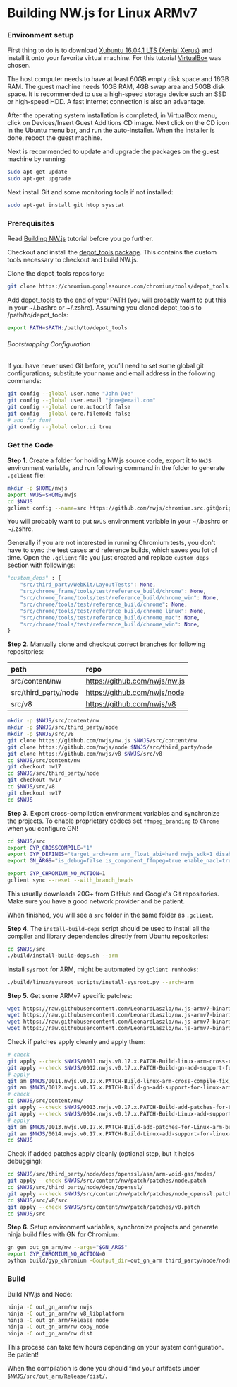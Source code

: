 # Building NW.js for Linux ARMv7

### Environment setup

First thing to do is to download [Xubuntu 16.04.1 LTS (Xenial Xerus)] and install it onto your favorite virtual machine. For this tutorial [VirtualBox] was chosen.

The host computer needs to have at least 60GB empty disk space and 16GB RAM. The guest machine needs 10GB RAM, 4GB swap area and 50GB disk space. It is recommended to use a high-speed storage device such an SSD or high-speed HDD. A fast internet connection is also an advantage.

After the operating system installation is completed, in VirtualBox menu, click on Devices/Insert Guest Additions CD image. Next click on the CD icon in the Ubuntu menu bar, and run the auto-installer. When the installer is done, reboot the guest machine.

Next is recommended to update and upgrade the packages on the guest machine by running:
```bash
sudo apt-get update
sudo apt-get upgrade
```

Next install Git and some monitoring tools if not installed:
```bash
sudo apt-get install git htop sysstat
```

### Prerequisites

Read [Building NW.js] tutorial before you go further.

Checkout and install the [depot_tools package]. This contains the custom tools necessary to checkout and build NW.js.

Clone the depot_tools repository:
```bash
git clone https://chromium.googlesource.com/chromium/tools/depot_tools.git
```

Add depot_tools to the end of your PATH (you will probably want to put this in your ~/.bashrc or ~/.zshrc). Assuming you cloned depot_tools to /path/to/depot_tools:
```bash
export PATH=$PATH:/path/to/depot_tools
```

###### Bootstrapping Configuration
If you have never used Git before, you’ll need to set some global git configurations; substitute your name and email address in the following commands:
```bash
git config --global user.name "John Doe"
git config --global user.email "jdoe@email.com"
git config --global core.autocrlf false
git config --global core.filemode false
# and for fun!
git config --global color.ui true
```

### Get the Code

**Step 1.** Create a folder for holding NW.js source code, export it to `NWJS` environment variable, and run following command in the folder to generate `.gclient` file:

```bash
mkdir -p $HOME/nwjs
export NWJS=$HOME/nwjs
cd $NWJS
gclient config --name=src https://github.com/nwjs/chromium.src.git@origin/nw17
```

You will probably want to put `NWJS` environment variable in your ~/.bashrc or ~/.zshrc.

Generally if you are not interested in running Chromium tests, you don't have to sync the test cases and reference builds, which saves you lot of time. Open the `.gclient` file you just created and replace `custom_deps` section with followings:

```python
"custom_deps" : {
    "src/third_party/WebKit/LayoutTests": None,
    "src/chrome_frame/tools/test/reference_build/chrome": None,
    "src/chrome_frame/tools/test/reference_build/chrome_win": None,
    "src/chrome/tools/test/reference_build/chrome": None,
    "src/chrome/tools/test/reference_build/chrome_linux": None,
    "src/chrome/tools/test/reference_build/chrome_mac": None,
    "src/chrome/tools/test/reference_build/chrome_win": None,
}
```

**Step 2.** Manually clone and checkout correct branches for following repositories:

| path | repo |
|:---- |:---- |
| src/content/nw | https://github.com/nwjs/nw.js |
| src/third_party/node | https://github.com/nwjs/node |
| src/v8 | https://github.com/nwjs/v8 |


```bash
mkdir -p $NWJS/src/content/nw
mkdir -p $NWJS/src/third_party/node
mkdir -p $NWJS/src/v8
git clone https://github.com/nwjs/nw.js $NWJS/src/content/nw
git clone https://github.com/nwjs/node $NWJS/src/third_party/node
git clone https://github.com/nwjs/v8 $NWJS/src/v8
cd $NWJS/src/content/nw
git checkout nw17
cd $NWJS/src/third_party/node
git checkout nw17
cd $NWJS/src/v8
git checkout nw17
cd $NWJS
```

**Step 3.** Export cross-compilation environment variables and synchronize the projects. To enable proprietary codecs set `ffmpeg_branding` to `Chrome` when you configure GN!

```bash
cd $NWJS/src
export GYP_CROSSCOMPILE="1"
export GYP_DEFINES="target_arch=arm arm_float_abi=hard nwjs_sdk=1 disable_nacl=0 buildtype=Official"
export GN_ARGS="is_debug=false is_component_ffmpeg=true enable_nacl=true is_official_build=true target_cpu=\"arm\" ffmpeg_branding=\"Chrome\""

export GYP_CHROMIUM_NO_ACTION=1
gclient sync --reset --with_branch_heads
```

This usually downloads 20G+ from GitHub and Google's Git repositories. Make sure you have a good network provider and be patient.

When finished, you will see a `src` folder in the same folder as `.gclient`.

**Step 4.** The `install-build-deps` script should be used to install all the compiler and library dependencies directly from Ubuntu repositories:
```bash
cd $NWJS/src
./build/install-build-deps.sh --arm
```

Install `sysroot` for ARM, might be automated by `gclient runhooks`:
```bash
./build/linux/sysroot_scripts/install-sysroot.py --arch=arm
```

**Step 5.** Get some ARMv7 specific patches:
```bash
wget https://raw.githubusercontent.com/LeonardLaszlo/nw.js-armv7-binaries/master/patches/0011.nwjs.v0.17.x.PATCH-Build-linux-arm-cross-compile-fix,-dump_syms-should-be-host.patch -P $NWJS/
wget https://raw.githubusercontent.com/LeonardLaszlo/nw.js-armv7-binaries/master/patches/0012.nwjs.v0.17.x.PATCH-Build-gn-add-support-for-linux-arm-binary-strip.patch -P $NWJS/
wget https://raw.githubusercontent.com/LeonardLaszlo/nw.js-armv7-binaries/master/patches/0013.nwjs.v0.17.x.PATCH-Build-add-patches-for-Linux-arm-build.patch -P $NWJS/
wget https://raw.githubusercontent.com/LeonardLaszlo/nw.js-armv7-binaries/master/patches/0014.nwjs.v0.17.x.PATCH-Build-Linux-add-support-for-linux-arm-binary-strip.patch -P $NWJS/
```

Check if patches apply cleanly and apply them:
```bash
# check
git apply --check $NWJS/0011.nwjs.v0.17.x.PATCH-Build-linux-arm-cross-compile-fix,-dump_syms-should-be-host.patch
git apply --check $NWJS/0012.nwjs.v0.17.x.PATCH-Build-gn-add-support-for-linux-arm-binary-strip.patch
# apply
git am $NWJS/0011.nwjs.v0.17.x.PATCH-Build-linux-arm-cross-compile-fix,-dump_syms-should-be-host.patch
git am $NWJS/0012.nwjs.v0.17.x.PATCH-Build-gn-add-support-for-linux-arm-binary-strip.patch
# check
cd $NWJS/src/content/nw/
git apply --check $NWJS/0013.nwjs.v0.17.x.PATCH-Build-add-patches-for-Linux-arm-build.patch
git apply --check $NWJS/0014.nwjs.v0.17.x.PATCH-Build-Linux-add-support-for-linux-arm-binary-strip.patch
# apply
git am $NWJS/0013.nwjs.v0.17.x.PATCH-Build-add-patches-for-Linux-arm-build.patch
git am $NWJS/0014.nwjs.v0.17.x.PATCH-Build-Linux-add-support-for-linux-arm-binary-strip.patch
cd $NWJS
```

Check if added patches apply cleanly (optional step, but it helps debugging):
```bash
cd $NWJS/src/third_party/node/deps/openssl/asm/arm-void-gas/modes/
git apply --check $NWJS/src/content/nw/patch/patches/node.patch
cd $NWJS/src/third_party/node/deps/openssl/
git apply --check $NWJS/src/content/nw/patch/patches/node_openssl.patch
cd $NWJS/src/v8/src
git apply --check $NWJS/src/content/nw/patch/patches/v8.patch
cd $NWJS/src
```

**Step 6.** Setup environment variables, synchronize projects and generate ninja build files with GN for Chromium:
```bash
gn gen out_gn_arm/nw --args="$GN_ARGS"
export GYP_CHROMIUM_NO_ACTION=0
python build/gyp_chromium -Goutput_dir=out_gn_arm third_party/node/node.gyp
```

### Build

Build NW.js and Node:
```bash
ninja -C out_gn_arm/nw nwjs
ninja -C out_gn_arm/nw v8_libplatform
ninja -C out_gn_arm/Release node
ninja -C out_gn_arm/nw copy_node
ninja -C out_gn_arm/nw dist
```

This process can take few hours depending on your system configuration. Be patient!

When the compilation is done you should find your artifacts under `$NWJS/src/out_arm/Release/dist/`.

[Xubuntu 16.04.1 LTS (Xenial Xerus)]: http://cdimage.ubuntu.com/xubuntu/releases/xenial/release/xubuntu-16.04.1-desktop-amd64.iso
[Ubuntu 14.04.5 LTS (Trusty Tahr)]: http://releases.ubuntu.com/14.04/ubuntu-14.04.5-desktop-amd64.iso
[VirtualBox]: https://www.virtualbox.org/wiki/Downloads
[Building NW.js]: http://docs.nwjs.io/en/latest/For%20Developers/Building%20NW.js/
[depot_tools package]: https://commondatastorage.googleapis.com/chrome-infra-docs/flat/depot_tools/docs/html/depot_tools_tutorial.html#_setting_up